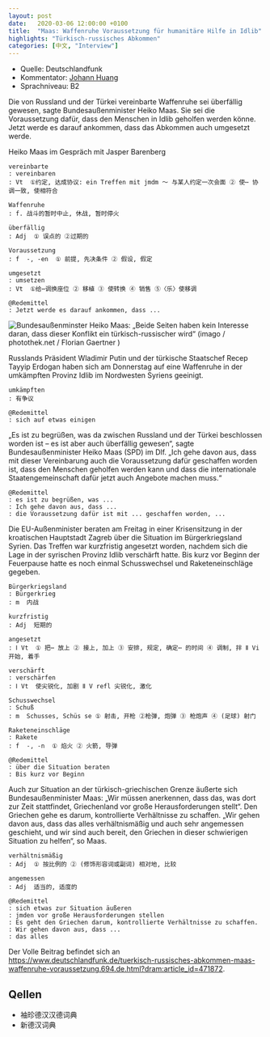 ```yaml
---
layout: post
date:   2020-03-06 12:00:00 +0100
title:  "Maas: Waffenruhe Voraussetzung für humanitäre Hilfe in Idlib"
highlights: "Türkisch-russisches Abkommen"
categories: [中文, "Interview"]
---
```


- Quelle: Deutschlandfunk
- Kommentator: [Johann Huang](http://www.johannhuang.com/)
- Sprachniveau: B2


Die von Russland und der Türkei vereinbarte Waffenruhe sei überfällig gewesen, sagte Bundesaußenminister Heiko Maas. Sie sei die Voraussetzung dafür, dass den Menschen in Idlib geholfen werden könne. Jetzt werde es darauf ankommen, dass das Abkommen auch umgesetzt werde.

Heiko Maas im Gespräch mit Jasper Barenberg

    vereinbarte
    : vereinbaren
    : Vt  ①约定, 达成协议: ein Treffen mit jmdm ～ 与某人约定一次会面 ② 使⋯ 协调一致, 使相符合

    Waffenruhe
    : f. 战斗的暂时中止, 休战, 暂时停火

    überfällig
    : Adj  ① 误点的 ②过期的

    Voraussetzung
    : f  -, -en  ① 前提, 先决条件 ② 假设, 假定

    umgesetzt
    : umsetzen
    : Vt  ①给⋯调换座位 ② 移植 ③ 使转换 ④ 销售 ⑤〈乐〉使移调

    @Redemittel
    : Jetzt werde es darauf ankommen, dass ...


![Bundesaußenminster Heiko Maas: „Beide Seiten haben kein Interesse daran, dass dieser Konflikt ein türkisch-russischer wird“ (imago / photothek.net / Florian Gaertner )](https://www.deutschlandfunk.de/media/thumbs/4/40567f7cdd8c9d48ee0ffc9c3ceb0cafv1_max_755x425_b3535db83dc50e27c1bb1392364c95a2.jpg?key=63707f)

Russlands Präsident Wladimir Putin und der türkische Staatschef Recep Tayyip Erdogan haben sich am Donnerstag auf eine Waffenruhe in der umkämpften Provinz Idlib im Nordwesten Syriens geeinigt.

    umkämpften
    : 有争议

    @Redemittel
    : sich auf etwas einigen


„Es ist zu begrüßen, was da zwischen Russland und der Türkei beschlossen worden ist – es ist aber auch überfällig gewesen“, sagte Bundesaußenminister Heiko Maas (SPD) im Dlf. „Ich gehe davon aus, dass mit dieser Vereinbarung auch die Voraussetzung dafür geschaffen worden ist, dass den Menschen geholfen werden kann und dass die internationale Staatengemeinschaft dafür jetzt auch Angebote machen muss.“

    @Redemittel
    : es ist zu begrüßen, was ...
    : Ich gehe davon aus, dass ...
    : die Voraussetzung dafür ist mit ... geschaffen worden, ...


Die EU-Außenminister beraten am Freitag in einer Krisensitzung in der kroatischen Hauptstadt Zagreb über die Situation im Bürgerkriegsland Syrien. Das Treffen war kurzfristig angesetzt worden, nachdem sich die Lage in der syrischen Provinz Idlib verschärft hatte. Bis kurz vor Beginn der Feuerpause hatte es noch einmal Schusswechsel und Raketeneinschläge gegeben.

    Bürgerkriegsland
    : Bürgerkrieg
    : m  内战

    kurzfristig
    : Adj  短期的

    angesetzt
    : Ⅰ Vt  ① 把⋯ 放上 ② 接上, 加上 ③ 安排, 规定, 确定⋯ 的时间 ④ 调制, 拌 Ⅱ Vi  开始, 着手

    verschärft
    : verschärfen 
    : Ⅰ Vt  使尖锐化, 加剧 Ⅱ V refl 尖锐化, 激化

    Schusswechsel
    : Schuß
    : m  Schusses, Schüs se ① 射击, 开枪 ②枪弹, 炮弹 ③ 枪炮声 ④ (足球) 射门

    Raketeneinschläge
    : Rakete
    : f  -, -n  ① 焰火 ② 火箭, 导弹

    @Redemittel
    : über die Situation beraten
    : Bis kurz vor Beginn


Auch zur Situation an der türkisch-griechischen Grenze äußerte sich Bundesaußenminister Maas: „Wir müssen anerkennen, dass das, was dort zur Zeit stattfindet, Griechenland vor große Herausforderungen stellt“. Den Griechen gehe es darum, kontrollierte Verhältnisse zu schaffen. „Wir gehen davon aus, dass das alles verhältnismäßig und auch sehr angemessen geschieht, und wir sind auch bereit, den Griechen in dieser schwierigen Situation zu helfen“, so Maas. 

    verhältnismäßig
    : Adj  ① 按比例的 ② (修饰形容词或副词) 相对地, 比较

    angemessen
    : Adj  适当的, 适度的

    @Redemittel
    : sich etwas zur Situation äußeren
    : jmden vor große Herausforderungen stellen
    : Es geht den Griechen darum, kontrollierte Verhältnisse zu schaffen.
    : Wir gehen davon aus, dass ...
    : das alles


Der Volle Beitrag befindet sich an <https://www.deutschlandfunk.de/tuerkisch-russisches-abkommen-maas-waffenruhe-voraussetzung.694.de.html?dram:article_id=471872>.


## Qellen

- 袖珍德汉汉德词典
- 新德汉词典

